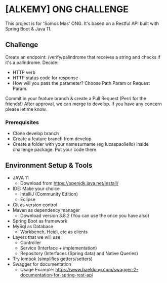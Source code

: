 # [ALKEMY] ONG CHALLENGE
This project is for 'Somos Mas' ONG. It's based on a Restful API built with Spring Boot & Java 11.

## Challenge
Create an endpoint: /verify/palindrome that receives a string and checks if it's a palindrome.
Decide:
+ HTTP verb
+ HTTP status code for response 
+ How will you pass the parameter? Choose Path Param or Request Param.

Commit in your feature branch & create a Pull Request (Perri for the friends!)
After approval, we can merge to develop.
If you have any concern please let me know.

### Prerequisites
* Clone develop branch
* Create a feature branch from develop
* Create a folder with your namesurname (eg lucaspaoliello) inside challenge package. 
Put your code there.

 

## Environment Setup & Tools
+ JAVA 11
    * Download from https://openjdk.java.net/install/
+ IDE: Make your choice
    * IntelliJ (Community Edition)
    * Eclipse 
+ Git as version control
+ Maven as dependency manager
    * Download version 3.8.2 (You can use the once you have also)
+ Spring Boot as framework
+ MySql as Database
    * Workbench, Heidi, etc as clients
+ Layers that we will use:
    * Controller
    * Service (Interface + implementation)
    * Repository (Interfaces (Spring data) and Native Queries)
+ Try lombok (simplifies getters/setters)
+ Swagger for documentation
    * Usage Example: https://www.baeldung.com/swagger-2-documentation-for-spring-rest-api
